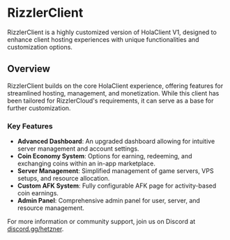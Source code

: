 # RizzlerClient

RizzlerClient is a highly customized version of HolaClient V1, designed to enhance client hosting experiences with unique functionalities and customization options. 

## Overview

RizzlerClient builds on the core HolaClient experience, offering features for streamlined hosting, management, and monetization. While this client has been tailored for RizzlerCloud's requirements, it can serve as a base for further customization.

### Key Features

- **Advanced Dashboard**: An upgraded dashboard allowing for intuitive server management and account settings.
- **Coin Economy System**: Options for earning, redeeming, and exchanging coins within an in-app marketplace.
- **Server Management**: Simplified management of game servers, VPS setups, and resource allocation.
- **Custom AFK System**: Fully configurable AFK page for activity-based coin earnings.
- **Admin Panel**: Comprehensive admin panel for user, server, and resource management.

For more information or community support, join us on Discord at [discord.gg/hetzner](https://discord.gg/hetzner).
